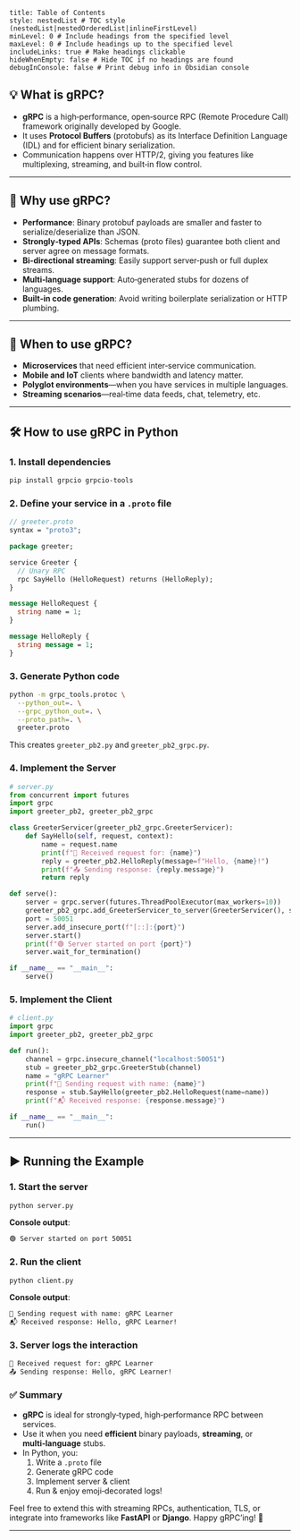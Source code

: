 ```table-of-contents
title: Table of Contents 
style: nestedList # TOC style (nestedList|nestedOrderedList|inlineFirstLevel)
minLevel: 0 # Include headings from the specified level
maxLevel: 0 # Include headings up to the specified level
includeLinks: true # Make headings clickable
hideWhenEmpty: false # Hide TOC if no headings are found
debugInConsole: false # Print debug info in Obsidian console
```
## 💡 What is gRPC?

- **gRPC** is a high‑performance, open‑source RPC (Remote Procedure Call) framework originally developed by Google.    
- It uses **Protocol Buffers** (protobufs) as its Interface Definition Language (IDL) and for efficient binary serialization.
- Communication happens over HTTP/2, giving you features like multiplexing, streaming, and built‑in flow control.
---
## 🤔 Why use gRPC?

- **Performance**: Binary protobuf payloads are smaller and faster to serialize/deserialize than JSON.
- **Strongly‑typed APIs**: Schemas (proto files) guarantee both client and server agree on message formats.
- **Bi‑directional streaming**: Easily support server‐push or full duplex streams.
- **Multi‑language support**: Auto‑generated stubs for dozens of languages.
- **Built‑in code generation**: Avoid writing boilerplate serialization or HTTP plumbing.
---
## 📆 When to use gRPC?

- **Microservices** that need efficient inter‐service communication.
- **Mobile and IoT** clients where bandwidth and latency matter.
- **Polyglot environments**—when you have services in multiple languages.
- **Streaming scenarios**—real‑time data feeds, chat, telemetry, etc.
---
## 🛠️ How to use gRPC in Python

### 1. Install dependencies
```bash
pip install grpcio grpcio-tools
```
### 2. Define your service in a `.proto` file
```proto
// greeter.proto
syntax = "proto3";

package greeter;

service Greeter {
  // Unary RPC
  rpc SayHello (HelloRequest) returns (HelloReply);
}

message HelloRequest {
  string name = 1;
}

message HelloReply {
  string message = 1;
}
```
### 3. Generate Python code
```bash
python -m grpc_tools.protoc \
  --python_out=. \
  --grpc_python_out=. \
  --proto_path=. \
  greeter.proto
```
This creates `greeter_pb2.py` and `greeter_pb2_grpc.py`.
### 4. Implement the Server
```python
# server.py
from concurrent import futures
import grpc
import greeter_pb2, greeter_pb2_grpc

class GreeterServicer(greeter_pb2_grpc.GreeterServicer):
    def SayHello(self, request, context):
        name = request.name
        print(f"📩 Received request for: {name}")
        reply = greeter_pb2.HelloReply(message=f"Hello, {name}!")
        print(f"📤 Sending response: {reply.message}")
        return reply

def serve():
    server = grpc.server(futures.ThreadPoolExecutor(max_workers=10))
    greeter_pb2_grpc.add_GreeterServicer_to_server(GreeterServicer(), server)
    port = 50051
    server.add_insecure_port(f"[::]:{port}")
    server.start()
    print(f"🟢 Server started on port {port}")
    server.wait_for_termination()

if __name__ == "__main__":
    serve()
```
### 5. Implement the Client
```python
# client.py
import grpc
import greeter_pb2, greeter_pb2_grpc

def run():
    channel = grpc.insecure_channel("localhost:50051")
    stub = greeter_pb2_grpc.GreeterStub(channel)
    name = "gRPC Learner"
    print(f"📨 Sending request with name: {name}")
    response = stub.SayHello(greeter_pb2.HelloRequest(name=name))
    print(f"📬 Received response: {response.message}")

if __name__ == "__main__":
    run()
```
---
## ▶️ Running the Example

### 1. Start the server
```bash
python server.py
```
**Console output**:
```bash
🟢 Server started on port 50051
```
### 2. Run the client
```bash
python client.py
```
**Console output**:
```bash
📨 Sending request with name: gRPC Learner
📬 Received response: Hello, gRPC Learner!
```
### 3. Server logs the interaction
```bash
📩 Received request for: gRPC Learner
📤 Sending response: Hello, gRPC Learner!
```
### ✅ Summary

- **gRPC** is ideal for strongly‑typed, high‑performance RPC between services.
- Use it when you need **efficient** binary payloads, **streaming**, or **multi‑language** stubs.
- In Python, you:
    1. Write a `.proto` file
    2. Generate gRPC code
    3. Implement server & client
    4. Run & enjoy emoji‑decorated logs!

Feel free to extend this with streaming RPCs, authentication, TLS, or integrate into frameworks like **FastAPI** or **Django**. Happy gRPC’ing! 🚀

---
